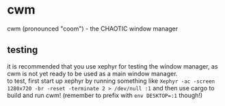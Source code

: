 # cwm
cwm (pronounced "coom") - the CHAOTIC window manager

## testing
it is recommended that you use xephyr for testing the window manager,
as cwm is not yet ready to be used as a main window manager.
<br>
to test, first start up xephyr by running something like 
`Xephyr -ac -screen 1280x720 -br -reset -terminate 2 > /dev/null :1` 
and then use cargo to build and run cwm! (remember to prefix with `env DESKTOP=:1` though!)
